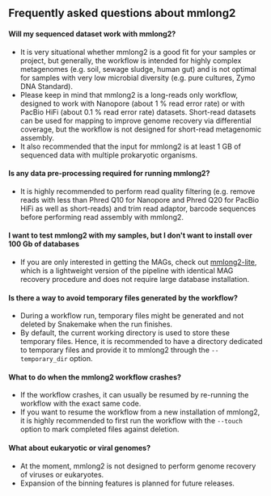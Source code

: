 ## Frequently asked questions about mmlong2

#### Will my sequenced dataset work with mmlong2?
* It is very situational whether mmlong2 is a good fit for your samples or project, but generally, the workflow is intended for highly complex metagenomes (e.g. soil, sewage sludge, human gut) and is not optimal for samples with very low microbial diversity (e.g. pure cultures, Zymo DNA Standard).
* Please keep in mind that mmlong2 is a long-reads only workflow, designed to work with Nanopore (about 1 % read error rate) or with PacBio HiFi (about 0.1 % read error rate) datasets. Short-read datasets can be used for mapping to improve genome recovery via differential coverage, but the workflow is not designed for short-read metagenomic assembly.
* It also recommended that the input for mmlong2 is at least 1 GB of sequenced data with multiple prokaryotic organisms.

#### Is any data pre-processing required for running mmlong2?
* It is highly recommended to perform read quality filtering (e.g. remove reads with less than Phred Q10 for Nanopore and Phred Q20 for PacBio HiFi as well as short-reads) and trim read adaptor, barcode sequences before performing read assembly with mmlong2.

#### I want to test mmlong2 with my samples, but I don't want to install over 100 Gb of databases
* If you are only interested in getting the MAGs, check out [mmlong2-lite](https://github.com/Serka-M/mmlong2-lite), which is a lightweight version of the pipeline with identical MAG recovery procedure and does not require large database installation.

#### Is there a way to avoid temporary files generated by the workflow?
* During a workflow run, temporary files might be generated and not deleted by Snakemake when the run finishes.
* By default, the current working directory is used to store these temporary files. Hence, it is recommended to have a directory dedicated to temporary files and provide it to mmlong2 through the `--temporary_dir` option.

#### What to do when the mmlong2 workflow crashes?
* If the workflow crashes, it can usually be resumed by re-running the workflow with the exact same code. 
* If you want to resume the workflow from a new installation of mmlong2, it is highly recommended to first run the workflow with the `--touch` option to mark completed files against deletion.

#### What about eukaryotic or viral genomes?
* At the moment, mmlong2 is not designed to perform genome recovery of viruses or eukaryotes. 
* Expansion of the binning features is planned for future releases.

[//]: # (Written by Mantas Sereika)
